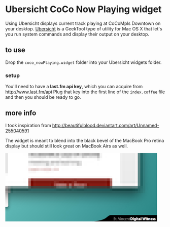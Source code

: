Ubersicht CoCo Now Playing widget
=================================

Using Ubersicht displays current track playing at CoCoMpls Downtown on your desktop.
[Ubersicht](http://tracesof.net/uebersicht/) is a GeekTool type of utility for Mac OS X that
let's you run system commands and display their output on your desktop.

## to use
Drop the `coco_nowPlaying.widget` folder into your Ubersicht widgets folder.

### setup
You'll need to have a **last.fm api key**, which you can acquire from http://www.last.fm/api
Plug that key into the first line of the `index.coffee` file and then you should be ready to go.

## more info
I took inspiration from http://beautifulblood.deviantart.com/art/Unnamed-255040591

The widget is meant to blend into the black bevel of the MacBook Pro retina display but
should still look great on MacBook Airs as well.

![screenshot](NowPlaying.png)
